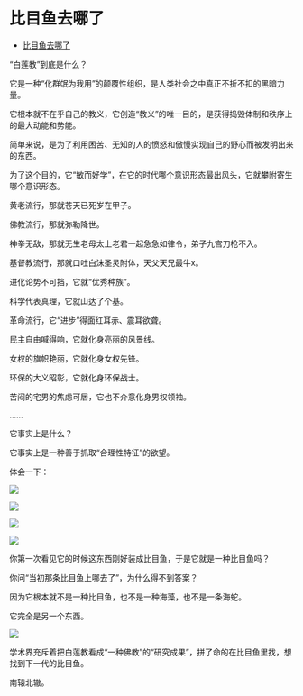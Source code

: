 # 比目鱼去哪了

- [比目鱼去哪了](https://afdian.net/p/8917e5a45cc111eca53752540025c377)


“白莲教”到底是什么？

它是一种“化群氓为我用”的颠覆性组织，是人类社会之中真正不折不扣的黑暗力量。

它根本就不在乎自己的教义，它创造“教义”的唯一目的，是获得捣毁体制和秩序上的最大动能和势能。

简单来说，是为了利用困苦、无知的人的愤怒和傲慢实现自己的野心而被发明出来的东西。

为了这个目的，它“敏而好学”，在它的时代哪个意识形态最出风头，它就攀附寄生哪个意识形态。

黄老流行，那就苍天已死岁在甲子。

佛教流行，那就弥勒降世。

神拳无敌，那就无生老母太上老君一起急急如律令，弟子九宫刀枪不入。

基督教流行，那就口吐白沫圣灵附体，天父天兄最牛x。

进化论势不可挡，它就“优秀种族”。

科学代表真理，它就山达了个基。

革命流行，它“进步”得面红耳赤、震耳欲聋。

民主自由喊得响，它就化身亮丽的风景线。

女权的旗帜艳丽，它就化身女权先锋。

环保的大义昭彰，它就化身环保战士。

苦闷的宅男的焦虑可居，它也不介意化身男权领袖。

……

它事实上是什么？

它事实上是一种善于抓取“合理性特征”的欲望。

  

体会一下：

![](https://pic2.zhimg.com/v2-969f50a2ba520867a93295a12890e7cd_b.jpg)

  

![](https://pic3.zhimg.com/v2-57517c51be1596bf6fac3acda4c1ccde_b.jpg)

  

![](https://pic1.zhimg.com/v2-f205faf15564fbbba8672b4dac6b77e4_b.jpg)

  

![](https://pic2.zhimg.com/v2-5fab5d8e43fe5dd08643a7da2f5bfbcd_b.jpg)

你第一次看见它的时候这东西刚好装成比目鱼，于是它就是一种比目鱼吗？

你问“当初那条比目鱼上哪去了”，为什么得不到答案？

因为它根本就不是一种比目鱼，也不是一种海藻，也不是一条海蛇。

它完全是另一个东西。

  

![](https://pic2.zhimg.com/v2-535ed8b93483f23f743c3c98cf2ca961_b.jpg)

  

学术界充斥着把白莲教看成“一种佛教”的“研究成果”，拼了命的在比目鱼里找，想找到下一代的比目鱼。

南辕北辙。